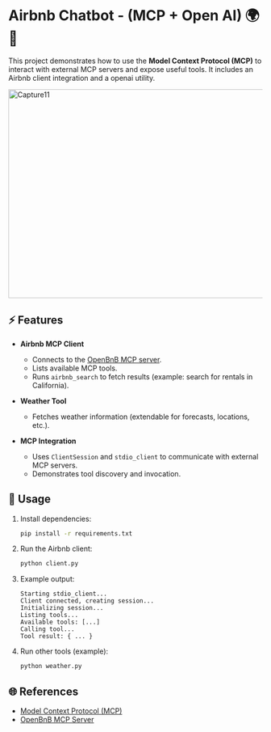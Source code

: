 # Airbnb Chatbot - (MCP + Open AI) 🌍🏡

This project demonstrates how to use the **Model Context Protocol (MCP)** to interact with external MCP servers and expose useful tools. It includes an Airbnb client integration and a openai utility.

<img width="717" height="413" alt="Capture11" src="https://github.com/user-attachments/assets/51b08ef2-d9eb-44a4-9756-c7562e27f217" />

## ⚡ Features

* **Airbnb MCP Client**

  * Connects to the [OpenBnB MCP server](https://www.npmjs.com/package/@openbnb/mcp-server-airbnb).
  * Lists available MCP tools.
  * Runs `airbnb_search` to fetch results (example: search for rentals in California).

* **Weather Tool**

  * Fetches weather information (extendable for forecasts, locations, etc.).

* **MCP Integration**

  * Uses `ClientSession` and `stdio_client` to communicate with external MCP servers.
  * Demonstrates tool discovery and invocation.

## 🔧 Usage

1. Install dependencies:

   ```bash
   pip install -r requirements.txt
   ```

2. Run the Airbnb client:

   ```bash
   python client.py
   ```

3. Example output:

   ```
   Starting stdio_client...
   Client connected, creating session...
   Initializing session...
   Listing tools...
   Available tools: [...]
   Calling tool...
   Tool result: { ... }
   ```

4. Run other tools (example):

   ```bash
   python weather.py
   ```

## 🌐 References

* [Model Context Protocol (MCP)](https://github.com/modelcontextprotocol)
* [OpenBnB MCP Server](https://www.npmjs.com/package/@openbnb/mcp-server-airbnb)

